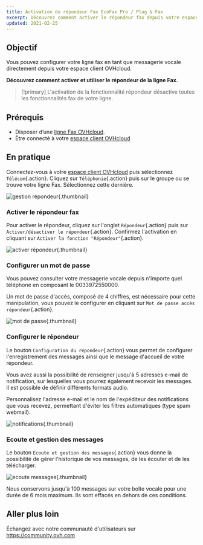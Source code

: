 ```yaml
---
title: Activation du répondeur Fax EcoFax Pro / Plug & Fax
excerpt: Découvrez comment activer le répondeur fax depuis votre espace client OVHcloud
updated: 2021-02-25
---
```


## Objectif

Vous pouvez configurer votre ligne fax en tant que messagerie vocale directement depuis votre espace client OVHcloud. 

**Découvrez comment activer et utiliser le répondeur de la ligne Fax.**

> [!primary]
>L'activation de la fonctionnalité répondeur désactive toutes les fonctionnalités fax de votre ligne.
>

## Prérequis

- Disposer d’une [ligne Fax OVHcloud](/links/telecom/fax).
- Être connecté à votre [espace client OVHcloud](https://www.ovh.com/auth?onsuccess=https%3A%2F%2Fwww.ovhtelecom.fr%2Fmanager&ovhSubsidiary=fr)

## En pratique

Connectez-vous à votre [espace client OVHcloud](https://www.ovh.com/auth?onsuccess=https%3A%2F%2Fwww.ovhtelecom.fr%2Fmanager&ovhSubsidiary=fr) puis sélectionnez `Télécom`{.action}. Cliquez sur `Téléphonie`{.action} puis sur le groupe ou se trouve votre ligne Fax. Sélectionnez cette dernière.

![gestion répondeur](images/gestion-repondeur.png){.thumbnail}

### Activer le répondeur fax

Pour activer le répondeur, cliquez sur l'onglet `Répondeur`{.action} puis sur `Activer/désactiver le répondeur`{.action}. Confirmez l'activation en cliquant sur `Activer la fonction "Répondeur"`{.action}.

![activer répondeur](images/activer-desactiver-repondeur.jpg){.thumbnail}

### Configurer un mot de passe

Vous pouvez consulter votre messagerie vocale depuis n'importe quel téléphone en composant le 0033972550000.

Un mot de passe d'accès, composé de 4 chiffres, est nécessaire pour cette manipulation, vous pouvez le configurer en cliquant sur `Mot de passe accès répondeur`{.action}.

![mot de passe](images/mot-de-passe-repondeur.jpg){.thumbnail}

### Configurer le répondeur

Le bouton `Configuration du répondeur`{.action} vous permet de configurer l'enregistrement des messages ainsi que le message d'accueil de votre répondeur.

Vous avez aussi la possibilité de renseigner jusqu'à 5 adresses e-mail de notification, sur lesquelles vous pourrez également recevoir les messages. Il est possible de définir différents formats audio.

Personnalisez l'adresse e-mail et le nom de l'expéditeur des notifications que vous recevez, permettant d'éviter les filtres automatiques (type spam webmail).

![notifications](images/configuration-repondeur.png){.thumbnail}

### Ecoute et gestion des messages

Le bouton `Ecoute et gestion des messages`{.action} vous donne la possibilité de gérer l'historique de vos messages, de les écouter et de les télécharger.

![ecoute messages](images/messages.jpg){.thumbnail}

Nous conservons jusqu'à 100 messages sur votre boîte vocale pour une durée de 6 mois maximum. Ils sont effacés en dehors de ces conditions.

## Aller plus loin

Échangez avec notre communauté d'utilisateurs sur <https://community.ovh.com>

